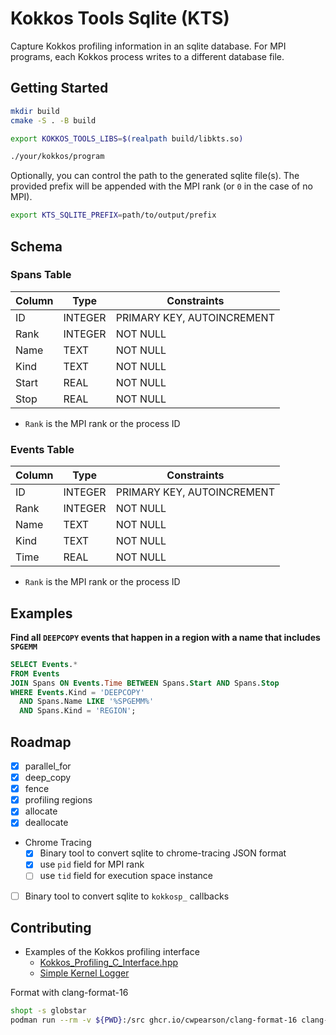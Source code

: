 # Kokkos Tools Sqlite (KTS)

Capture Kokkos profiling information in an sqlite database.
For MPI programs, each Kokkos process writes to a different database file.

## Getting Started

```bash
mkdir build
cmake -S . -B build

export KOKKOS_TOOLS_LIBS=$(realpath build/libkts.so)

./your/kokkos/program
```

Optionally, you can control the path to the generated sqlite file(s). The provided prefix will be appended with the MPI rank (or `0` in the case of no MPI).
```bash
export KTS_SQLITE_PREFIX=path/to/output/prefix
```

## Schema

### Spans Table

| Column | Type    | Constraints                |
|--------|---------|----------------------------|
| ID     | INTEGER | PRIMARY KEY, AUTOINCREMENT |
| Rank   | INTEGER | NOT NULL                   |
| Name   | TEXT    | NOT NULL                   |
| Kind   | TEXT    | NOT NULL                   |
| Start  | REAL    | NOT NULL                   |
| Stop   | REAL    | NOT NULL                   |

* `Rank` is the MPI rank or the process ID

### Events Table

| Column | Type    | Constraints                |
|--------|---------|----------------------------|
| ID     | INTEGER | PRIMARY KEY, AUTOINCREMENT |
| Rank   | INTEGER | NOT NULL                   |
| Name   | TEXT    | NOT NULL                   |
| Kind   | TEXT    | NOT NULL                   |
| Time   | REAL    | NOT NULL                   |

* `Rank` is the MPI rank or the process ID

## Examples

**Find all `DEEPCOPY` events that happen in a region with a name that includes `SPGEMM`**

```sql
SELECT Events.*
FROM Events
JOIN Spans ON Events.Time BETWEEN Spans.Start AND Spans.Stop
WHERE Events.Kind = 'DEEPCOPY'
  AND Spans.Name LIKE '%SPGEMM%'
  AND Spans.Kind = 'REGION';
```

## Roadmap

- [x] parallel_for
- [x] deep_copy
- [x] fence
- [x] profiling regions
- [x] allocate
- [x] deallocate
- Chrome Tracing
  - [x] Binary tool to convert sqlite to chrome-tracing JSON format
  - [x] use `pid` field for MPI rank
  - [ ] use `tid` field for execution space instance
- [ ] Binary tool to convert sqlite to `kokkosp_` callbacks

## Contributing

* Examples of the Kokkos profiling interface
  * [Kokkos_Profiling_C_Interface.hpp](https://github.com/kokkos/kokkos/blob/develop/core/src/impl/Kokkos_Profiling_C_Interface.h)
  * [Simple Kernel Logger](https://github.com/kokkos/kokkos-tools/blob/develop/debugging/kernel-logger/kp_kernel_logger.cpp)

Format with clang-format-16

```bash
shopt -s globstar
podman run --rm -v ${PWD}:/src ghcr.io/cwpearson/clang-format-16 clang-format -i *.[ch]pp {bin,lib,perf_test,unit_test}/**/*.[ch]pp
```
